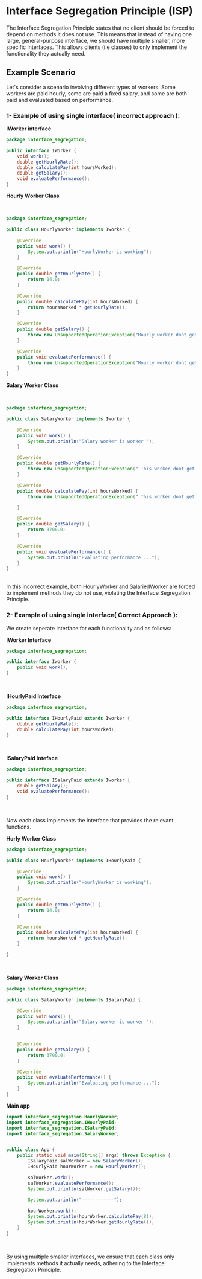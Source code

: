 # Interface Segregation Principle (ISP)

The Interface Segregation Principle states that no client should be forced to depend on methods it does not use. This means that instead of having one large, general-purpose interface, we should have multiple smaller, more specific interfaces. This allows clients (i.e classes) to only implement the functionality they actually need.

## Example Scenario

Let's consider a scenario involving different types of workers. Some workers are paid hourly, some are paid a fixed salary, and some are both paid and evaluated based on performance.

### 1- Example of using single interface( incorrect approach ):

**IWorker interface**

```Java
package interface_segregation;

public interface IWorker {
    void work();
    double getHourlyRate();
    double calculatePay(int hoursWorked);
    double getSalary();
    void evaluatePerformance();
}
```

**Hourly Worker Class** 

<br/>

```Java
package interface_segregation;

public class HourlyWorker implements Iworker {

    @Override
    public void work() {
        System.out.println("HourlyWorker is working");
    }

    @Override
    public double getHourlyRate() {
        return 14.0;
    }

    @Override
    public double calculatePay(int hoursWorked) {
        return hoursWorked * getHourlyRate();
    }

    @Override
    public double getSalary() {
        throw new UnsupportedOperationException("Hourly worker dont get salary !");
    }

    @Override
    public void evaluatePerformance() {
        throw new UnsupportedOperationException("Hourly worker dont get evaluated !");
    }
}
```

**Salary Worker Class**

<br/>

```Java
package interface_segregation;

public class SalaryWorker implements Iworker {

    @Override
    public void work() {
        System.out.println("Salary worker is worker ");
    }

    @Override
    public double getHourlyRate() {
        throw new UnsupportedOperationException(" This worker dont get paid by hours !");
    }

    @Override
    public double calculatePay(int hoursWorked) {
        throw new UnsupportedOperationException(" This worker dont get paid by hours !");

    }

    @Override
    public double getSalary() {
        return 3700.0;
    }

    @Override
    public void evaluatePerformance() {
        System.out.println("Evaluating performance ...");
    }
}

```
<br/>
In this incorrect example, both HourlyWorker and SalariedWorker are forced to implement methods they do not use, violating the Interface Segregation Principle.

### 2- Example of using single interface( Correct Approach ):
We create seperate interface for each functionality and as follows: <br/>

**IWorker Interface**
```Java
package interface_segregation;

public interface Iworker {
    public void work();
}
```
<br/>

**IHourlyPaid Interface**
```Java
package interface_segregation;

public interface IHourlyPaid extends Iworker {
    double getHourlyRate();
    double calculatePay(int hoursWorked);
}
```
<br/>

**ISalaryPaid Inteface**
```Java
package interface_segregation;

public interface ISalaryPaid extends Iworker {
    double getSalary();
    void evaluatePerformance();
}
```
<br/>

Now each class implements the interface that provides the relevant functions. <br/>

**Horly Worker Class**

```Java
package interface_segregation;

public class HourlyWorker implements IHourlyPaid {

    @Override
    public void work() {
        System.out.println("HourlyWorker is working");
    }

    @Override
    public double getHourlyRate() {
        return 14.0;
    }

    @Override
    public double calculatePay(int hoursWorked) {
        return hoursWorked * getHourlyRate();
    }

}
```
<br/>

**Salary Worker Class**
```Java
package interface_segregation;

public class SalaryWorker implements ISalaryPaid {

    @Override
    public void work() {
        System.out.println("Salary worker is worker ");
    }
    

    @Override
    public double getSalary() {
        return 3700.0;
    }

    @Override
    public void evaluatePerformance() {
        System.out.println("Evaluating performance ...");
    }
}
```

**Main app**
```Java
import interface_segregation.HourlyWorker;
import interface_segregation.IHourlyPaid;
import interface_segregation.ISalaryPaid;
import interface_segregation.SalaryWorker;


public class App {
    public static void main(String[] args) throws Exception {
        ISalaryPaid salWorker = new SalaryWorker();
        IHourlyPaid hourWorker = new HourlyWorker();

        salWorker.work();
        salWorker.evaluatePerformance();
        System.out.println(salWorker.getSalary());

        System.out.println("------------");
        
        hourWorker.work();
        System.out.println(hourWorker.calculatePay(8));
        System.out.println(hourWorker.getHourlyRate());
    }
}
```

<br/>

By using multiple smaller interfaces, we ensure that each class only implements methods it actually needs, adhering to the Interface Segregation Principle.
